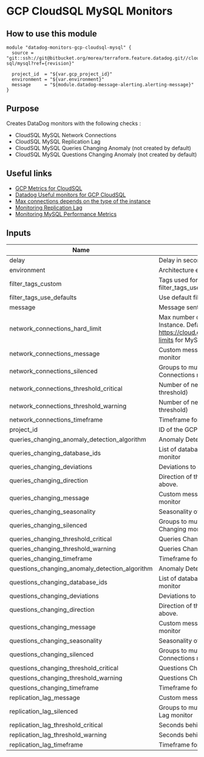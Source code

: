 GCP CloudSQL MySQL Monitors
==============================

How to use this module
----------------------

```
module "datadog-monitors-gcp-cloudsql-mysql" {
  source = "git::ssh://git@bitbucket.org/morea/terraform.feature.datadog.git//cloud/gcp/cloud-sql/mysql?ref={revision}"

  project_id  = "${var.gcp_project_id}"
  environment = "${var.environment}"
  message     = "${module.datadog-message-alerting.alerting-message}"
}

```

Purpose
-------
Creates DataDog monitors with the following checks :

* CloudSQL MySQL Network Connections
* CloudSQL MySQL Replication Lag
* CloudSQL MySQL Queries Changing Anomaly (not created by default)
* CloudSQL MySQL Questions Changing Anomaly (not created by default)

Useful links
------------

* [GCP Metrics for CloudSQL](https://cloud.google.com/monitoring/api/metrics_gcp#gcp-cloudsql)
* [Datadog Useful monitors for GCP CloudSQL](https://www.datadoghq.com/blog/monitor-google-cloud-sql/)
* [Max connections depends on the type of the instance](https://cloud.google.com/sql/docs/quotas#fixed-limits)
* [Monitoring Replication Lag](https://cloud.google.com/sql/docs/mysql/high-availability#replication-lag-monitor)
* [Monitoring MySQL Performance Metrics](https://www.datadoghq.com/blog/monitoring-mysql-performance-metrics)

Inputs
------

| Name | Description | Type | Default | Required |
|------|-------------|:----:|:-----:|:-----:|
| delay | Delay in seconds for the metric evaluation | string | `900` | no |
| environment | Architecture environment | string | - | yes |
| filter_tags_custom | Tags used for custom filtering when filter_tags_use_defaults is false | string | `*` | no |
| filter_tags_use_defaults | Use default filter tags convention | string | `true` | no |
| message | Message sent when a monitor is triggered | string | - | yes |
| network_connections_hard_limit | Max number of connections for the CloudSQL Instance. Default value is the max value on https://cloud.google.com/sql/docs/quotas#fixed-limits for MySQL | string | `4000` | no |
| network_connections_message | Custom message for the Network Connections monitor | string | `` | no |
| network_connections_silenced | Groups to mute for GCP Cloud SQL Network Connections monitor | map | `<map>` | no |
| network_connections_threshold_critical | Number of network connections (critical threshold) | string | `3600` | no |
| network_connections_threshold_warning | Number of network connections (warning threshold) | string | `3200` | no |
| network_connections_timeframe | Timeframe for the Network Connections monitor | string | `last_15m` | no |
| project_id | ID of the GCP Project | string | - | yes |
| queries_changing_anomaly_detection_algorithm | Anomaly Detection Algorithm used | string | `robust` | no |
| queries_changing_database_ids | List of database ids for the Queries Changing monitor | list | `<list>` | no |
| queries_changing_deviations | Deviations to detect the anomaly | string | `4` | no |
| queries_changing_direction | Direction of the anomaly. It can be both, below or above. | string | `both` | no |
| queries_changing_message | Custom message for the Queries Changing monitor | string | `` | no |
| queries_changing_seasonality | Seasonality of the algorithm | string | `weekly` | no |
| queries_changing_silenced | Groups to mute for GCP Cloud SQL Queries Changing monitor | map | `<map>` | no |
| queries_changing_threshold_critical | Queries Changing critical threshold | string | `1` | no |
| queries_changing_threshold_warning | Queries Changing warning threshold | string | `0.5` | no |
| queries_changing_timeframe | Timeframe for the Queries Changing mon monitor | string | `last_10m` | no |
| questions_changing_anomaly_detection_algorithm | Anomaly Detection Algorithm used | string | `robust` | no |
| questions_changing_database_ids | List of database ids for the Questions Changing monitor | list | `<list>` | no |
| questions_changing_deviations | Deviations to detect the anomaly | string | `4` | no |
| questions_changing_direction | Direction of the anomaly. It can be both, below or above. | string | `both` | no |
| questions_changing_message | Custom message for the Questions Changing monitor | string | `` | no |
| questions_changing_seasonality | Seasonality of the algorithm | string | `weekly` | no |
| questions_changing_silenced | Groups to mute for GCP Cloud SQL Network Connections monitor | map | `<map>` | no |
| questions_changing_threshold_critical | Questions Changing critical threshold | string | `1` | no |
| questions_changing_threshold_warning | Questions Changing warning threshold | string | `0.5` | no |
| questions_changing_timeframe | Timeframe for the Questions Changing monitor | string | `last_10m` | no |
| replication_lag_message | Custom message for the Replication Lag monitor | string | `` | no |
| replication_lag_silenced | Groups to mute for GCP Cloud SQL Replication Lag monitor | map | `<map>` | no |
| replication_lag_threshold_critical | Seconds behind the master (critical threshold) | string | `900` | no |
| replication_lag_threshold_warning | Seconds behind the master (warning threshold) | string | `300` | no |
| replication_lag_timeframe | Timeframe for the Replication Lag monitor | string | `last_10m` | no |

